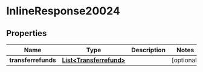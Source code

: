 
# InlineResponse20024

## Properties
Name | Type | Description | Notes
------------ | ------------- | ------------- | -------------
**transferrefunds** | [**List&lt;Transferrefund&gt;**](Transferrefund.md) |  |  [optional]



